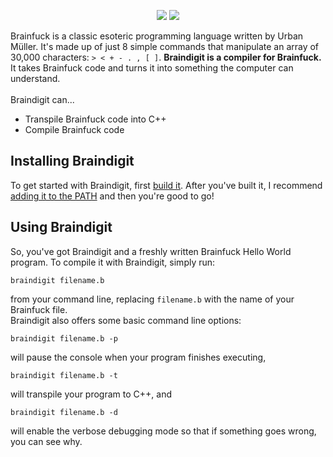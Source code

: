 <p align="center">
<img src="https://github.com/Dandigit/braindigit/raw/master/md/img/braindigit-logo.png"></img>
<img src="https://travis-ci.org/Dandigit/braindigit.svg?branch=master">
</p>

Brainfuck is a classic esoteric programming language written by Urban Müller. It's made up of just 8 simple commands that manipulate an array 
of 30,000 characters: `> < + - . , [ ]`. **Braindigit is a compiler for Brainfuck.** It takes Brainfuck code and turns it into something the 
computer can understand. \
\
Braindigit can...
* Transpile Brainfuck code into C++
* Compile Brainfuck code

## Installing Braindigit
To get started with Braindigit, first [build it](https://github.com/Dandigit/braindigit/blob/master/BUILDING.md). After you've built it, I recommend 
[adding it to the PATH](https://github.com/Dandigit/braindigit/blob/master/PATH.md) and then you're good to go!

## Using Braindigit
So, you've got Braindigit and a freshly written Brainfuck Hello World program. To compile it with Braindigit, simply run:
```
braindigit filename.b
```
from your command line, replacing `filename.b` with the name of your Brainfuck file. \
Braindigit also offers some basic command line options:
```
braindigit filename.b -p
```
will pause the console when your program finishes executing,
```
braindigit filename.b -t
```
will transpile your program to C++, and
```
braindigit filename.b -d
```
will enable the verbose debugging mode so that if something goes wrong, you can see why.
